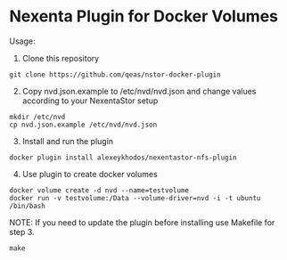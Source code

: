 Nexenta Plugin for Docker Volumes
======================================

Usage:
1) Clone this repository
```
git clone https://github.com/qeas/nstor-docker-plugin
```
2) Copy nvd.json.example to /etc/nvd/nvd.json and change values according to your NexentaStor setup
```
mkdir /etc/nvd
cp nvd.json.example /etc/nvd/nvd.json
```
3) Install and run the plugin
```
docker plugin install alexeykhodos/nexentastor-nfs-plugin
```
4) Use plugin to create docker volumes
```
docker volume create -d nvd --name=testvolume
docker run -v testvolume:/Data --volume-driver=nvd -i -t ubuntu /bin/bash
```

NOTE:
If you need to update the plugin before installing use Makefile for step 3.
```
make
```
